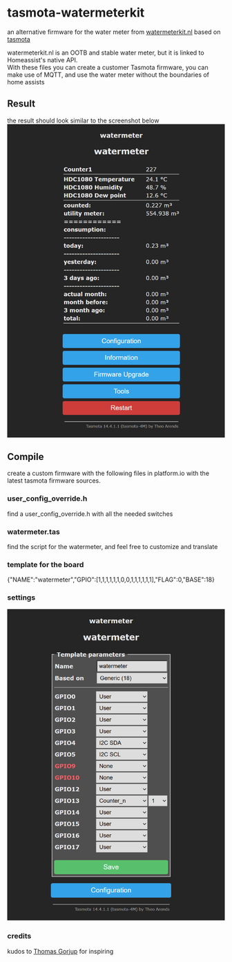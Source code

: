 # tasmota-watermeterkit
an alternative firmware for the water meter from [watermeterkit.nl](https://watermeterkit.nl/) based on [tasmota](https://tasmota.github.io/docs/)

watermeterkit.nl is an OOTB and stable water meter, but it is linked to Homeassist's native API.  
With these files you can create a customer Tasmota firmware,  you can make use of MQTT, and use the water meter without the boundaries of home assists

## Result
the result should look similar to the screenshot below
![result](./assets/result.png)

## Compile
create a custom firmware with the following files in platform.io with the latest tasmota firmware sources.
### user_config_override.h
find a user_config_override.h with all the needed switches

### watermeter.tas
find the script for the watermeter, and feel free to customize and translate

### template for the board
{"NAME":"watermeter","GPIO":[1,1,1,1,1,1,0,0,1,1,1,1,1,1],"FLAG":0,"BASE":18}

### settings
![](./assets/settings.png)

### credits
kudos to [Thomas Gorjup](https://wiki.gorjup.de/doku.php?id=public:gaszaehler)  for inspiring
